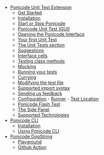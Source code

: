 <!-- docs/_sidebar.md -->

- [Ponicode Unit Test Extension](ut_extension/)
  -  [Get Started](ut_extension/get_started/)
    -   [Installation](ut_extension/get_started/installation.md)
    -   [Start or Stop Ponicode](ut_extension/get_started/startStopPonicode.md)
      <!-- - [Create a test manually] -->
  -  [Ponicode Unit Test (GUI)](ut_extension/unit_test/)
    -   [Opening the Ponicode Interface](ut_extension/gui_test/open_gui.md)
    -   [Your first Unit Test](ut_extension/gui_test/firstUtGUI.md)
    <!-- - [Intro] -->
    -   [The Unit Tests section](ut_extension/gui_test/unitTests.md)
    -   [Suggestions](ut_extension/gui_test/suggestions.md)
      <!-- - [Adding or removing columns] -->
    <!-- - [The bold symbol] -->
    <!-- - [The coverage indication] -->
    <!-- - [Modify the test description] -->
    -   [Interface cells](ut_extension/gui_test/cell.md)
    -   [Testing class methods](ut_extension/gui_test/classMethods.md)
    -   [Mocking](ut_extension/gui_test/mocking.md)
    -   [Running your tests](ut_extension/gui_test/runningTests.md)
    <!-- - [How suggestions work] -->
    <!-- - [Assertions and matchers] -->
    -   [Currying](ut_extension/gui_test/currying.md)
    -   [Modifying the test file](ut_extension/gui_test/modifyingTestFile.md)
    -   [Supported import syntax](ut_extension/gui_test/importSyntax.md)
    -   [Sending us feedback](ut_extension/gui_test/feedback.md)
    <!-- - [Coverage calculation] -->
    -   [Configuration](ut_extension/gui_test/configuration/)
      -   [Runner](ut_extension/gui_test/configuration/runner.md)
      -   [Test Location](ut_extension/gui_test/configuration/testLocation.md)
  -  [Ponicode Flash Test](ut_extension/flash_test/)
  -  [The Side Panel](ut_extension/side_panel/)
  -  [Supported Technologies](ut_extension/supported_technologies/)
    <!-- - [Languages] -->
    <!-- - [Test Frameworks] -->
    <!-- - [Environments] -->
- [Ponicode CLI](cli/)
  -  [Installation](cli/installation.md)
  -  [Using Ponicode CLI](cli/how-to.md)
- [Ponicode DogString](dogstring/)
  -  [Playground](dogstring/try-ponicode-dogstring.md)
  -  [Github Action](dogstring/use-ponicode-dogstring-action.md)